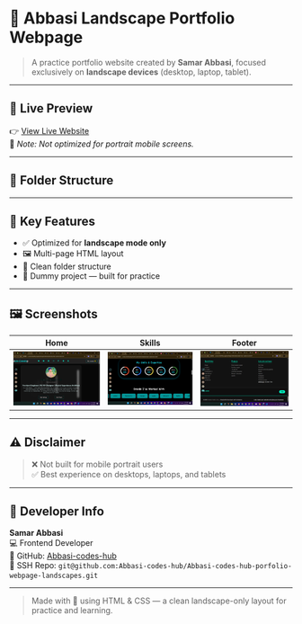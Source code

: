 # 🌄 Abbasi Landscape Portfolio Webpage

> A practice portfolio website created by **Samar Abbasi**, focused exclusively on **landscape devices** (desktop, laptop, tablet).

---

## 🔗 Live Preview

👉 [View Live Website](https://abbasi-codes-hub.github.io/Abbasi-codes-hub-porfolio-webpage-landscapes/)  
📌 *Note: Not optimized for portrait mobile screens.*

---

## 📁 Folder Structure


---

## 🌟 Key Features

- ✅ Optimized for **landscape mode only**
- 🖼️ Multi-page HTML layout
- 📂 Clean folder structure
- 🧪 Dummy project — built for practice

---

## 🖼️ Screenshots

| Home | Skills | Footer |
|------|--------|--------|
| ![Home](home-card.png) | ![Skills](experties.png) | ![Footer](footer.png) |

---

## ⚠️ Disclaimer

> ❌ Not built for mobile portrait users  
> ✅ Best experience on desktops, laptops, and tablets

---

## 💼 Developer Info

**Samar Abbasi**  
💻 Frontend Developer  
🔗 GitHub: [Abbasi-codes-hub](https://github.com/Abbasi-codes-hub)  
🔐 SSH Repo: `git@github.com:Abbasi-codes-hub/Abbasi-codes-hub-porfolio-webpage-landscapes.git`

---

> Made with 💙 using HTML & CSS — a clean landscape-only layout for practice and learning.
